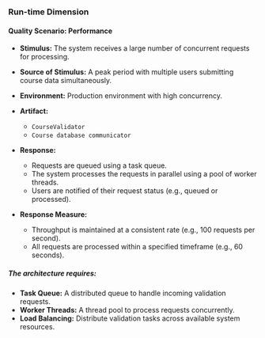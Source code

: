 ### Run-time Dimension

#### Quality Scenario: Performance

- **Stimulus:** The system receives a large number of concurrent requests for processing.
 
- **Source of Stimulus:** A peak period with multiple users submitting course data simultaneously.

- **Environment:** Production environment with high concurrency.

- **Artifact:**
  - `CourseValidator`
  - `Course database communicator`

- **Response:**
  - Requests are queued using a task queue.
  - The system processes the requests in parallel using a pool of worker threads.
  - Users are notified of their request status (e.g., queued or processed).

- **Response Measure:**
  - Throughput is maintained at a consistent rate (e.g., 100 requests per second).
  - All requests are processed within a specified timeframe (e.g., 60 seconds).

##### The architecture requires:

- **Task Queue:** A distributed queue to handle incoming validation requests.
- **Worker Threads:** A thread pool to process requests concurrently.
- **Load Balancing:** Distribute validation tasks across available system resources.